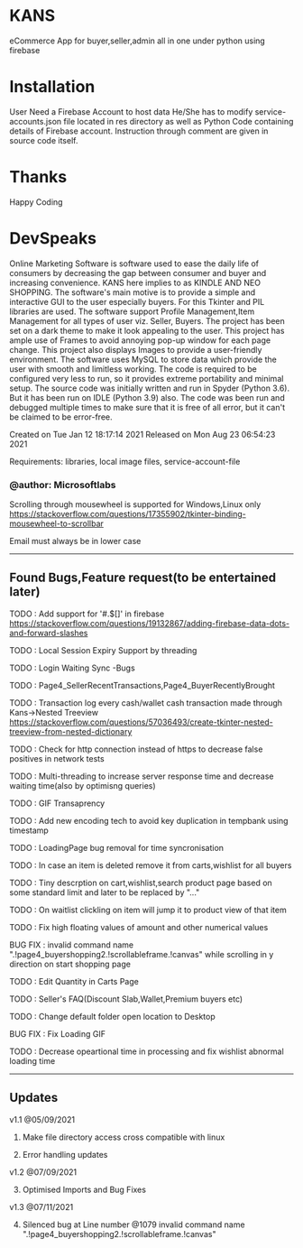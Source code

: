 # KANS
eCommerce App for buyer,seller,admin all in one under python using firebase

# Installation
User Need a Firebase Account to host data
He/She has to modify service-accounts.json file located in res directory as well as Python Code containing details of Firebase account. Instruction through comment are given in source code itself.

# Thanks
Happy Coding

# DevSpeaks
Online Marketing Software is software used to ease the daily life of consumers by decreasing the gap between consumer and buyer and increasing convenience.
KANS here implies to as KINDLE AND NEO SHOPPING. The software's main motive is to provide a simple and interactive GUI to the user especially buyers. For this Tkinter and PIL libraries are used. The software support Profile Management,Item Management for all types of user viz. Seller, Buyers.
The project has been set on a dark theme to make it look appealing to the user. This project has ample use of Frames to avoid annoying pop-up window for each page change. This project also displays Images to provide a user-friendly environment. The software uses MySQL to store data which provide the user with smooth and limitless working.
The code is required to be configured very less to run, so it provides extreme portability and minimal setup.
The source code was initially written and run in Spyder (Python 3.6). But it has been run on IDLE (Python 3.9) also.
The code was been run and debugged multiple times to make sure that it is free of all error, but it can't be claimed to be error-free.

Created on Tue Jan 12 18:17:14 2021
Released on Mon Aug 23 06:54:23 2021

Requirements:
    libraries,
    local image files,
    service-account-file

### @author: Microsoftlabs
Scrolling through mousewheel is supported for Windows,Linux only
https://stackoverflow.com/questions/17355902/tkinter-binding-mousewheel-to-scrollbar

Email must always be in lower case

____________________________________________________

## Found Bugs,Feature request(to be entertained later)

TODO : Add support for '#.$[]\' in firebase
https://stackoverflow.com/questions/19132867/adding-firebase-data-dots-and-forward-slashes

TODO : Local Session Expiry Support by threading

TODO : Login Waiting Sync -Bugs

TODO : Page4_SellerRecentTransactions,Page4_BuyerRecentlyBrought

TODO : Transaction log every cash/wallet cash transaction made through Kans->Nested Treeview https://stackoverflow.com/questions/57036493/create-tkinter-nested-treeview-from-nested-dictionary

TODO : Check for http connection instead of https to decrease false positives in network tests

TODO : Multi-threading to increase server response time and decrease waiting time(also by optimisng queries)

TODO : GIF Transaprency

TODO : Add new encoding tech to avoid key duplication in tempbank using timestamp

TODO : LoadingPage bug removal for time syncronisation

TODO : In case an item is deleted remove it from carts,wishlist for all buyers

TODO : Tiny descrption on cart,wishlist,search product page based on some standard limit and later to be replaced by "..."

TODO : On waitlist clickling on item will jump it to product view of that item

TODO : Fix high floating values of amount and other numerical values

BUG FIX : invalid command name ".!page4_buyershopping2.!scrollableframe.!canvas" while scrolling in y direction on start shopping page

TODO : Edit Quantity in Carts Page

TODO : Seller's FAQ(Discount Slab,Wallet,Premium buyers etc)

TODO : Change default folder open location to Desktop

BUG FIX : Fix Loading GIF

TODO : Decrease opeartional time in processing and fix wishlist abnormal loading time

______________________________________________________

## Updates 

v1.1 @05/09/2021

1) Make file directory access cross compatible with linux

2) Error handling updates

v1.2 @07/09/2021

3) Optimised Imports and Bug Fixes

v1.3 @07/11/2021

4) Silenced bug at Line number @1079 invalid command name ".!page4_buyershopping2.!scrollableframe.!canvas"
